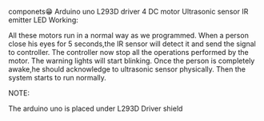 componets😁 
 Arduino uno
 L293D driver
 4 DC motor
 Ultrasonic sensor
 IR emitter
 LED
Working:

All these motors run in a normal way as we programmed.
When a person close his eyes for 5 seconds,the IR sensor will detect it and send the signal to controller.
The controller now stop all the operations performed by the motor.
The warning lights will start blinking.
Once the person is completely awake,he should acknowledge to ultrasonic sensor physically.
Then the system starts to run normally.



NOTE:

The arduino  uno is placed under L293D Driver shield


